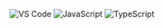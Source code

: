

![VS Code](https://img.shields.io/badge/-VS_Code-blueviolet?style=for-the-badge&logo=visual-studio-code&logoColor=white)
![JavaScript](https://img.shields.io/badge/-JavaScript-yellow?style=for-the-badge&logo=javascript&logoColor=white)
![TypeScript](https://img.shields.io/badge/-TypeScript-blue?style=for-the-badge&logo=typescript&logoColor=white)



